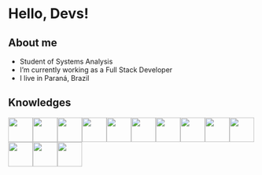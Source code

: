 # Hello, Devs!

## About me

- Student of Systems Analysis
- I’m currently working as a Full Stack Developer
- I live in Paraná, Brazil

## Knowledges

<img src="https://cdn.jsdelivr.net/gh/devicons/devicon/icons/bootstrap/bootstrap-original-wordmark.svg" width="50px"/><img src="https://cdn.jsdelivr.net/gh/devicons/devicon/icons/c/c-original.svg" width="50px"/><img src="https://cdn.jsdelivr.net/gh/devicons/devicon/icons/css3/css3-original-wordmark.svg" width="50px"/><img src="https://cdn.jsdelivr.net/gh/devicons/devicon/icons/git/git-original.svg" width="50"/><img src="https://cdn.jsdelivr.net/gh/devicons/devicon/icons/github/github-original-wordmark.svg" width="50px"/><img src="https://cdn.jsdelivr.net/gh/devicons/devicon/icons/html5/html5-original-wordmark.svg" width="50px"/><img src="https://cdn.jsdelivr.net/gh/devicons/devicon/icons/javascript/javascript-original.svg" width="50px" /><img src="https://cdn.jsdelivr.net/gh/devicons/devicon/icons/mysql/mysql-original-wordmark.svg" width="50px"/><img src="https://cdn.jsdelivr.net/gh/devicons/devicon/icons/nodejs/nodejs-original-wordmark.svg" width="50px"/><img src="https://cdn.jsdelivr.net/gh/devicons/devicon/icons/php/php-original.svg" width="50px"/><img src="https://cdn.jsdelivr.net/gh/devicons/devicon/icons/python/python-original-wordmark.svg" width="50px"/><img src="https://cdn.jsdelivr.net/gh/devicons/devicon/icons/swift/swift-original.svg" width="50px"/><img src="https://cdn.jsdelivr.net/gh/devicons/devicon/icons/vscode/vscode-original-wordmark.svg" width="50px"/>
